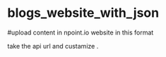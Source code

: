 # blogs_website_with_json
 
#upload content in npoint.io website in this format
<!-- 
[
  {
    "id" :  ,
    "body" : " ",
    "title" : "  ",
    "subtitle" : " ",
  } ,
] 
-->

take the api url and custamize .  
